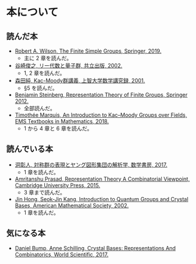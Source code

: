 # 本について

## 読んだ本

- [Robert A. Wilson, The Finite Simple Groups, Springer, 2019.](https://link.springer.com/book/10.1007/978-1-84800-988-2)
  - 主に 2 章を読んだ。
- [谷崎俊之, リー代数と量子群, 共立出版, 2002.](https://www.kyoritsu-pub.co.jp/bookdetail/9784320016927)
  - 1, 2 章を読んだ。
- [森田純, Kac-Moody群講義, 上智大学数学講究録, 2001.](https://digital-archives.sophia.ac.jp/repository/view/repository/00000034505)
  - §5 を読んだ。
- [Benjamin Steinberg, Representation Theory of Finite Groups, Springer 2012.](https://link.springer.com/book/10.1007/978-1-4614-0776-8)
  - 全部読んだ。
- [Timothée Marquis, An Introduction to Kac–Moody Groups over Fields, EMS Textbooks in Mathematics, 2018.](https://www.ems-ph.org/books/book.php?proj_nr=232)
  - 1 から 4 章と 6 章を読んだ。

## 読んでいる本

- [洞彰人, 対称群の表現とヤング図形集団の解析学, 数学書房, 2017.](https://www.sugakushobo.co.jp/903342_54_mae.html)
  - 1 章を読んだ。
- [Amritanshu Prasad, Representation Theory A Combinatorial Viewpoint, Cambridge University Press, 2015.](https://www.cambridge.org/core/books/representation-theory/6ED4685D532DDE90E37B6F08AB7925F9)
  - 3 章まで読んだ。
- [Jin Hong, Seok-Jin Kang, Introduction to Quantum Groups and Crystal Bases, American Mathematical Society, 2002.](https://bookstore.ams.org/gsm-42)
  - 1 章を読んだ。
  
## 気になる本

- [Daniel Bump, Anne Schilling, Crystal Bases: Representations And Combinatorics, World Scientific, 2017.](https://www.amazon.co.jp/dp/B01N6XLIOL/)
